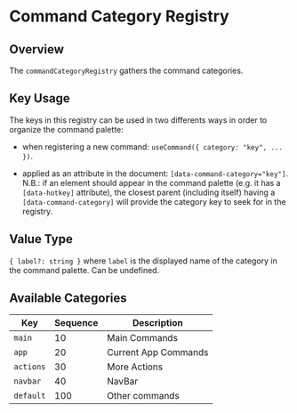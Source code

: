 # Command Category Registry

## Overview

The `commandCategoryRegistry` gathers the command categories.

## Key Usage

The keys in this registry can be used in two differents ways in order to organize the command palette:

-   when registering a new command: `useCommand({ category: "key", ... })`.

-   applied as an attribute in the document: `[data-command-category="key"]`.
    N.B.: if an element should appear in the command palette
    (e.g. it has a `[data-hotkey]` attribute), the closest parent (including itself)
    having a `[data-command-category]` will provide the category key to seek for in the registry.

## Value Type

`{ label?: string }` where `label` is the displayed name of the category in the command palette. Can be undefined.

## Available Categories

| Key       | Sequence | Description          |
| --------- | -------- | -------------------- |
| `main`    | 10       | Main Commands        |
| `app`     | 20       | Current App Commands |
| `actions` | 30       | More Actions         |
| `navbar`  | 40       | NavBar               |
| `default` | 100      | Other commands       |
